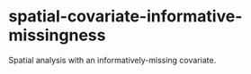 # spatial-covariate-informative-missingness
Spatial analysis with an informatively-missing covariate.

